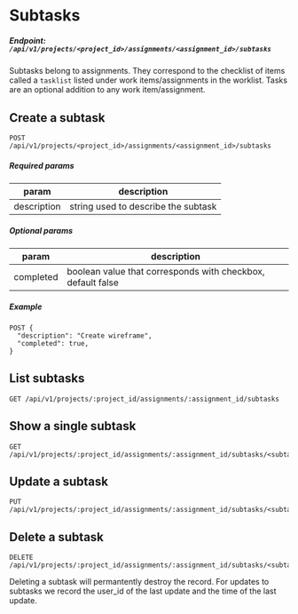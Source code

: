 # Subtasks
##### Endpoint: `/api/v1/projects/<project_id>/assignments/<assignment_id>/subtasks`
Subtasks belong to assignments. They correspond to the checklist of items called a `tasklist` listed under work items/assignments in the worklist. Tasks are an optional addition to any work item/assignment.
## Create a subtask
```
POST /api/v1/projects/<project_id>/assignments/<assignment_id>/subtasks
```
##### Required params
| param       | description |
| ----------- | ----------- |
| description | string used to describe the subtask |
##### Optional params
| param       | description |
| ----------- | ----------- |
| completed   | boolean value that corresponds with checkbox, default false |
##### Example
```
POST {
  "description": "Create wireframe",
  "completed": true,
}
```
## List subtasks
```
GET /api/v1/projects/:project_id/assignments/:assignment_id/subtasks
```
## Show a single subtask
```
GET /api/v1/projects/:project_id/assignments/:assignment_id/subtasks/<subtask_id>
```
## Update a subtask
```
PUT /api/v1/projects/:project_id/assignments/:assignment_id/subtasks/<subtask_id>
```
## Delete a subtask
```
DELETE /api/v1/projects/:project_id/assignments/:assignment_id/subtasks/<subtask_id>
```
Deleting a subtask will permantently destroy the record. For updates to subtasks we record the user_id of the last update and the time of the last update.
